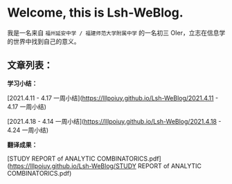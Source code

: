 # Welcome, this is Lsh-WeBlog.

我是一名来自 `福州延安中学 / 福建师范大学附属中学` 的一名初三 OIer，立志在信息学的世界中找到自己的意义。

## 文章列表：

**学习小结：**

[2021.4.11 - 4.17 一周小结](https://lllpoiuy.github.io/Lsh-WeBlog/2021.4.11 - 4.17 一周小结) 

[2021.4.18 - 4.14 一周小结](https://lllpoiuy.github.io/Lsh-WeBlog/2021.4.18 - 4.24 一周小结) 

**翻译成果：**

[STUDY REPORT of ANALYTIC COMBINATORICS.pdf](https://lllpoiuy.github.io/Lsh-WeBlog/STUDY REPORT of ANALYTIC COMBINATORICS.pdf)
